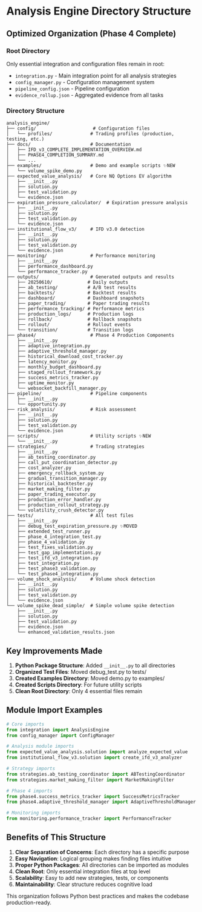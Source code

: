 # Analysis Engine Directory Structure

## Optimized Organization (Phase 4 Complete)

### Root Directory
Only essential integration and configuration files remain in root:
- `integration.py` - Main integration point for all analysis strategies
- `config_manager.py` - Configuration management system  
- `pipeline_config.json` - Pipeline configuration
- `evidence_rollup.json` - Aggregated evidence from all tasks

### Directory Structure

```
analysis_engine/
├── config/                     # Configuration files
│   └── profiles/              # Trading profiles (production, testing, etc.)
├── docs/                      # Documentation
│   ├── IFD_v3_COMPLETE_IMPLEMENTATION_OVERVIEW.md
│   ├── PHASE4_COMPLETION_SUMMARY.md
│   └── ...
├── examples/                  # Demo and example scripts ✨NEW
│   └── volume_spike_demo.py
├── expected_value_analysis/   # Core NQ Options EV algorithm
│   ├── __init__.py
│   ├── solution.py
│   ├── test_validation.py
│   └── evidence.json
├── expiration_pressure_calculator/  # Expiration pressure analysis
│   ├── __init__.py
│   ├── solution.py
│   ├── test_validation.py
│   └── evidence.json
├── institutional_flow_v3/     # IFD v3.0 detection
│   ├── __init__.py
│   ├── solution.py
│   ├── test_validation.py
│   └── evidence.json
├── monitoring/                # Performance monitoring
│   ├── __init__.py
│   ├── performance_dashboard.py
│   └── performance_tracker.py
├── outputs/                   # Generated outputs and results
│   ├── 20250610/             # Daily outputs
│   ├── ab_testing/           # A/B test results
│   ├── backtests/            # Backtest results
│   ├── dashboard/            # Dashboard snapshots
│   ├── paper_trading/        # Paper trading results
│   ├── performance_tracking/ # Performance metrics
│   ├── production_logs/      # Production logs
│   ├── rollback/             # Rollback snapshots
│   ├── rollout/              # Rollout events
│   └── transition/           # Transition logs
├── phase4/                    # Phase 4 Production Components
│   ├── __init__.py
│   ├── adaptive_integration.py
│   ├── adaptive_threshold_manager.py
│   ├── historical_download_cost_tracker.py
│   ├── latency_monitor.py
│   ├── monthly_budget_dashboard.py
│   ├── staged_rollout_framework.py
│   ├── success_metrics_tracker.py
│   ├── uptime_monitor.py
│   └── websocket_backfill_manager.py
├── pipeline/                  # Pipeline components
│   ├── __init__.py
│   └── opportunity.py
├── risk_analysis/             # Risk assessment
│   ├── __init__.py
│   ├── solution.py
│   ├── test_validation.py
│   └── evidence.json
├── scripts/                   # Utility scripts ✨NEW
│   └── __init__.py
├── strategies/                # Trading strategies
│   ├── __init__.py
│   ├── ab_testing_coordinator.py
│   ├── call_put_coordination_detector.py
│   ├── cost_analyzer.py
│   ├── emergency_rollback_system.py
│   ├── gradual_transition_manager.py
│   ├── historical_backtester.py
│   ├── market_making_filter.py
│   ├── paper_trading_executor.py
│   ├── production_error_handler.py
│   ├── production_rollout_strategy.py
│   └── volatility_crush_detector.py
├── tests/                     # All test files
│   ├── __init__.py
│   ├── debug_test_expiration_pressure.py ✨MOVED
│   ├── extended_test_runner.py
│   ├── phase_4_integration_test.py
│   ├── phase_4_validation.py
│   ├── test_fixes_validation.py
│   ├── test_gap_implementations.py
│   ├── test_ifd_v3_integration.py
│   ├── test_integration.py
│   ├── test_phase3_validation.py
│   └── test_phase4_integration.py
├── volume_shock_analysis/     # Volume shock detection
│   ├── __init__.py
│   ├── solution.py
│   ├── test_validation.py
│   └── evidence.json
└── volume_spike_dead_simple/  # Simple volume spike detection
    ├── __init__.py
    ├── solution.py
    ├── test_validation.py
    ├── evidence.json
    └── enhanced_validation_results.json
```

## Key Improvements Made

1. **Python Package Structure**: Added `__init__.py` to all directories
2. **Organized Test Files**: Moved debug_test.py to tests/
3. **Created Examples Directory**: Moved demo.py to examples/
4. **Created Scripts Directory**: For future utility scripts
5. **Clean Root Directory**: Only 4 essential files remain

## Module Import Examples

```python
# Core imports
from integration import AnalysisEngine
from config_manager import ConfigManager

# Analysis module imports
from expected_value_analysis.solution import analyze_expected_value
from institutional_flow_v3.solution import create_ifd_v3_analyzer

# Strategy imports
from strategies.ab_testing_coordinator import ABTestingCoordinator
from strategies.market_making_filter import MarketMakingFilter

# Phase 4 imports
from phase4.success_metrics_tracker import SuccessMetricsTracker
from phase4.adaptive_threshold_manager import AdaptiveThresholdManager

# Monitoring imports
from monitoring.performance_tracker import PerformanceTracker
```

## Benefits of This Structure

1. **Clear Separation of Concerns**: Each directory has a specific purpose
2. **Easy Navigation**: Logical grouping makes finding files intuitive
3. **Proper Python Packages**: All directories can be imported as modules
4. **Clean Root**: Only essential integration files at top level
5. **Scalability**: Easy to add new strategies, tests, or components
6. **Maintainability**: Clear structure reduces cognitive load

This organization follows Python best practices and makes the codebase production-ready.